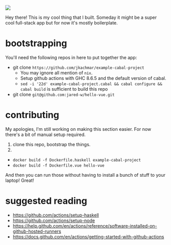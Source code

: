 ![](https://github.com/abby-embree/takehome/workflows/CI/badge.svg)

Hey there! This is my cool thing that I built. Someday it might be a super cool full-stack app but for now it's mostly boilerplate.

# bootstrapping

You'll need the following repos in here to put together the app:

- git clone `https://github.com/jkachmar/example-cabal-project`
  - You may ignore all mention of `nix`.
  - Setup github actions with GHC 8.6.5 and the default version of cabal.
  - `sed -i '22d' example-cabal-project.cabal && cabal configure && cabal build` is sufficient to build this repo
- git clone `git@github.com:jared-w/hello-vue.git`

# contributing

My apologies, I'm still working on making this section easier.
For now there's a bit of manual setup required.

1. clone this repo, bootstrap the things.
2.

- `docker build -f Dockerfile.haskell example-cabal-project`
- `docker build -f Dockerfile.vue hello-vue`

And then you can run those without having to install a bunch of stuff to your laptop! Great!

# suggested reading

- https://github.com/actions/setup-haskell
- https://github.com/actions/setup-node
- https://help.github.com/en/actions/reference/software-installed-on-github-hosted-runners
- https://docs.github.com/en/actions/getting-started-with-github-actions
